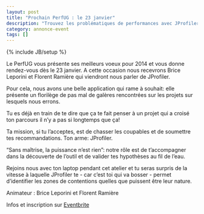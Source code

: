 ```yaml
---
layout: post
title: "Prochain PerfUG : le 23 janvier"
description: "Trouvez les problématiques de performances avec JProfiler"
category: annonce-event
tags: []
---
```

{% include JB/setup %}

Le PerfUG vous présente ses meilleurs voeux pour 2014 et vous donne rendez-vous dès le 23 janvier. A cette occasion nous recevrons Brice Leporini et Florent Ramière qui viendront nous parler de JProfiler.
<!-- more -->

Pour cela, nous avons une belle application qui rame à souhait: elle présente un florilège de pas mal de galères rencontrées sur les projets sur lesquels nous errons.

Tu es déjà en train de te dire que ça te fait penser à un projet qui a croisé ton parcours il n’y a pas si longtemps que ça!

Ta mission, si tu l’acceptes, est de chasser les coupables et de soumettre tes recommandations. Ton arme: JProfiler.

“Sans maîtrise, la puissance n’est rien”: notre rôle est de t’accompagner dans la découverte de l’outil et de valider tes hypothèses au fil de l’eau.

Rejoins nous avec ton laptop pendant cet atelier et tu seras surpris de la vitesse à laquelle JProfiler te - car c’est toi qui va bosser - permet d’identifier les zones de contentions quelles que puissent être leur nature.

Animateur : Brice Leporini et Florent Ramière

Infos et inscription sur [Eventbrite](http://www.eventbrite.com/e/billets-perfug-trouvez-les-problematiques-de-performances-avec-jprofiler-10136635951?aff=sitePerfug)